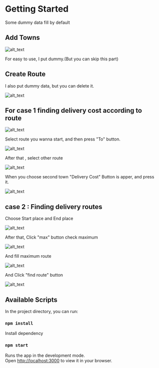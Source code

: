 # Getting Started 

Some dummy data fill by default

## Add Towns
![alt_text](https://raw.githubusercontent.com/aungkhantzaw777/amity/main/assets/1.png)

For easy to use, I put dummy.(But you can skip this part)

## Create Route
I also put dummy data, but you can delete it.

![alt_text](https://raw.githubusercontent.com/aungkhantzaw777/amity/main/assets/CreateRoute.png)

## For case 1 finding delivery cost according to route

![alt_text](https://raw.githubusercontent.com/aungkhantzaw777/amity/main/assets/case.png)

Select route you wanna start, and then press "To" button.

![alt_text](https://raw.githubusercontent.com/aungkhantzaw777/amity/main/assets/case1.png)

After that , select other route

![alt_text](https://raw.githubusercontent.com/aungkhantzaw777/amity/main/assets/case2.png)

When you choose second town "Delivery Cost" Button is apper, and press it.

![alt_text](https://raw.githubusercontent.com/aungkhantzaw777/amity/main/assets/case3.png)

## case 2 : Finding delivery routes

Choose Start place and End place

![alt_text](https://raw.githubusercontent.com/aungkhantzaw777/amity/main/assets/case2.1.png)

After that, Click "max" button check maximum

![alt_text](https://raw.githubusercontent.com/aungkhantzaw777/amity/main/assets/case2.2.png)

And fill maximum route 

![alt_text](https://raw.githubusercontent.com/aungkhantzaw777/amity/main/assets/case2.3.png)

And Click "find route" button

![alt_text](https://raw.githubusercontent.com/aungkhantzaw777/amity/main/assets/case2.4.png)


## Available Scripts

In the project directory, you can run:
### `npm install`
Install dependency 

### `npm start`

Runs the app in the development mode.\
Open [http://localhost:3000](http://localhost:3000) to view it in your browser.






